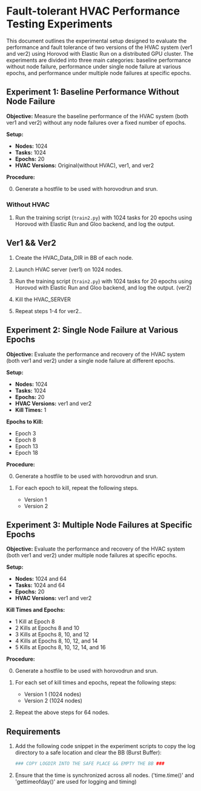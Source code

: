 # Fault-tolerant HVAC Performance Testing Experiments

This document outlines the experimental setup designed to evaluate the performance and fault tolerance of two versions of the HVAC system (ver1 and ver2) using Horovod with Elastic Run on a distributed GPU cluster. The experiments are divided into three main categories: baseline performance without node failure, performance under single node failure at various epochs, and performance under multiple node failures at specific epochs.

## Experiment 1: Baseline Performance Without Node Failure

**Objective:** Measure the baseline performance of the HVAC system (both ver1 and ver2) without any node failures over a fixed number of epochs.

**Setup:**
- **Nodes:** 1024
- **Tasks:** 1024
- **Epochs:** 20
- **HVAC Versions:** Original(without HVAC), ver1, and ver2

**Procedure:**

0. Generate a hostfile to be used with horovodrun and srun.

### Without HVAC

1. Run the training script (`train2.py`) with 1024 tasks for 20 epochs using Horovod with Elastic Run and Gloo backend, and log the output.

## Ver1 && Ver2
1. Create the HVAC\_Data\_DIR in BB of each node.

2. Launch HVAC server (ver1) on 1024 nodes.

3. Run the training script (`train2.py`) with 1024 tasks for 20 epochs using Horovod with Elastic Run and Gloo backend, and log the output. (ver2)

4. Kill the HVAC\_SERVER

5. Repeat steps 1-4 for ver2..

## Experiment 2: Single Node Failure at Various Epochs

**Objective:** Evaluate the performance and recovery of the HVAC system (both ver1 and ver2) under a single node failure at different epochs.

**Setup:**
- **Nodes:** 1024
- **Tasks:** 1024
- **Epochs:** 20
- **HVAC Versions:** ver1 and ver2
- **Kill Times:** 1

**Epochs to Kill:**
- Epoch 3
- Epoch 8
- Epoch 13
- Epoch 18

**Procedure:**

0. Generate a hostfile to be used with horovodrun and srun.

1. For each epoch to kill, repeat the following steps.
    - Version 1
    - Version 2

## Experiment 3: Multiple Node Failures at Specific Epochs

**Objective:** Evaluate the performance and recovery of the HVAC system (both ver1 and ver2) under multiple node failures at specific epochs.

**Setup:**
- **Nodes:** 1024 and 64
- **Tasks:** 1024 and 64
- **Epochs:** 20
- **HVAC Versions:** ver1 and ver2

**Kill Times and Epochs:**
- 1 Kill at Epoch 8
- 2 Kills at Epochs 8 and 10
- 3 Kills at Epochs 8, 10, and 12
- 4 Kills at Epochs 8, 10, 12, and 14
- 5 Kills at Epochs 8, 10, 12, 14, and 16

**Procedure:**

0. Generate a hostfile to be used with horovodrun and srun.

1. For each set of kill times and epochs, repeat the following steps:
    - Version 1 (1024 nodes)
    - Version 2 (1024 nodes)

2. Repeat the above steps for 64 nodes.

## Requirements

1. Add the following code snippet in the experiment scripts to copy the log directory to a safe location and clear the BB (Burst Buffer):
    ```sh
	### COPY LOGDIR INTO THE SAFE PLACE && EMPTY THE BB ###
    ```
2. Ensure that the time is synchronized across all nodes. ('time.time()' and 'gettimeofday()' are used for logging and timing)
